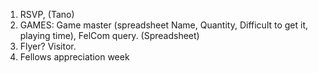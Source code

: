 1. RSVP, (Tano)
2. GAMES: Game master (spreadsheet Name, Quantity, Difficult to get it, playing time), FelCom query. (Spreadsheet)
4. Flyer? Visitor. 
5. Fellows appreciation week